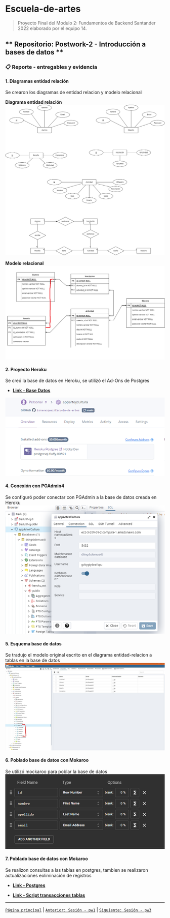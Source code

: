 # Escuela-de-artes

>Proyecto Final del Modulo 2: Fundamentos de Backend Santander 2022 elaborado por el equipo 14.

## ** Repositorio: Postwork-2 - Introducción a bases de datos **

### 📋 Reporte - entregables y evidencia


#### 1. Diagramas entidad relación
Se crearon los diagramas de entidad relacion y modelo relacional

**Diagrama entidad relación**
<img src="img/1.A_Modelo_EntidadRelacion.png" alt="EntidadRelacion" > 

**Modelo relacional**
<img src="img/1.B_Modelo_Relacional.png" alt="ModeloRelacional" > 

#### 2. Proyecto Heroku
Se creó la base de datos en Heroku, se utilizó el Ad-Ons de Postgres
+ [__Link - Base Datos__](pdf/2_CredencialesDBHeroku.pdf)

<img src="img/3_Add-Ons_Postgres.png" alt="add-ons-postgres" > 

#### 4. Conexión con PGAdmin4
Se configuró poder conectar con PGAdmin a la base de datos creada en Heroku
<img src="img/4_ConexionPGAdmin.png" alt="conexion_pgadmin" > 

#### 5. Esquema base de datos
Se tradujo el modelo original escrito en el diagrama entidad-relacion a tablas en la base de datos
<img src="img/5_tablas-pgAdmin.jpg" alt="pgAdmin" > 

#### 6. Poblado base de datos con Mokaroo
Se utilizó mockaroo para poblar la base de datos 
<img src="img/6_Mockaroo.png" alt="Mockaroo" > 

#### 7. Poblado base de datos con Mokaroo
Se realizon consultas a las tablas en postgres, tambien se realizaron actualizaciones  eoliminación de registros
+ [__Link - Postgres__](pdf/7_ConsultasPostgresSQL.pdf)

- [__Link - Script transacciones tablas__](script/7_script_proyecto_arte.sql)

-------
[`Página principal`](../../README.md) | [`Anterior: Sesión - pw1`](../pw1/README.md) | [`Siguiente: Sesión - pw3`](../pw3/README.md)
